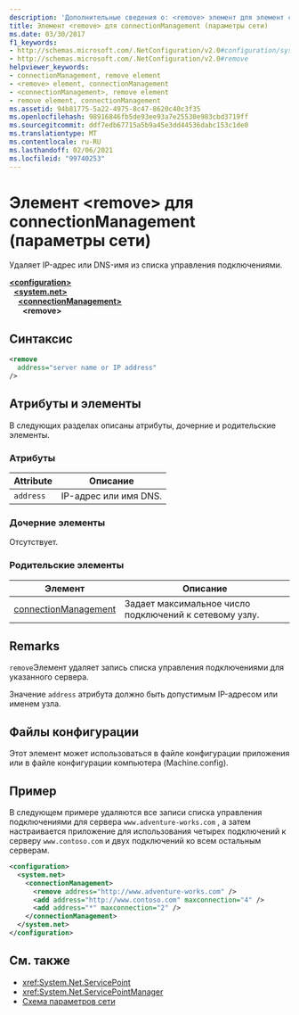 ```yaml
---
description: 'Дополнительные сведения о: <remove> элемент для элемент connectionManagement (параметры сети)'
title: Элемент <remove> для connectionManagement (параметры сети)
ms.date: 03/30/2017
f1_keywords:
- http://schemas.microsoft.com/.NetConfiguration/v2.0#configuration/system.net/connectionManagement/remove
- http://schemas.microsoft.com/.NetConfiguration/v2.0#remove
helpviewer_keywords:
- connectionManagement, remove element
- <remove> element, connectionManagement
- <connectionManagement>, remove element
- remove element, connectionManagement
ms.assetid: 94b81775-5a22-4975-8c47-8620c40c3f35
ms.openlocfilehash: 98916846fb5de93ee93a7e25530e983cbd3719ff
ms.sourcegitcommit: ddf7edb67715a5b9a45e3dd44536dabc153c1de0
ms.translationtype: MT
ms.contentlocale: ru-RU
ms.lasthandoff: 02/06/2021
ms.locfileid: "99740253"
---
```

# <a name="remove-element-for-connectionmanagement-network-settings"></a>Элемент \<remove> для connectionManagement (параметры сети)

Удаляет IP-адрес или DNS-имя из списка управления подключениями.  

[**\<configuration>**](../configuration-element.md)\
&nbsp;&nbsp;[**\<system.net>**](system-net-element-network-settings.md)\
&nbsp;&nbsp;&nbsp;&nbsp;[**\<connectionManagement>**](connectionmanagement-element-network-settings.md)\
&nbsp;&nbsp;&nbsp;&nbsp;&nbsp;&nbsp;**\<remove>**

## <a name="syntax"></a>Синтаксис  
  
```xml  
<remove
  address="server name or IP address"
/>  
```  
  
## <a name="attributes-and-elements"></a>Атрибуты и элементы  

 В следующих разделах описаны атрибуты, дочерние и родительские элементы.  
  
### <a name="attributes"></a>Атрибуты  
  
|**Attribute**|**Описание**|  
|-------------------|---------------------|  
|`address`|IP-адрес или имя DNS.|  
  
### <a name="child-elements"></a>Дочерние элементы  

 Отсутствует.  
  
### <a name="parent-elements"></a>Родительские элементы  
  
|**Элемент**|**Описание**|  
|-----------------|---------------------|  
|[connectionManagement](connectionmanagement-element-network-settings.md)|Задает максимальное число подключений к сетевому узлу.|  
  
## <a name="remarks"></a>Remarks  

 `remove`Элемент удаляет запись списка управления подключениями для указанного сервера.  
  
 Значение `address` атрибута должно быть допустимым IP-адресом или именем узла.  
  
## <a name="configuration-files"></a>Файлы конфигурации  

 Этот элемент может использоваться в файле конфигурации приложения или в файле конфигурации компьютера (Machine.config).  
  
## <a name="example"></a>Пример  

 В следующем примере удаляются все записи списка управления подключениями для сервера `www.adventure-works.com` , а затем настраивается приложение для использования четырех подключений к серверу `www.contoso.com` и двух подключений ко всем остальным серверам.  
  
```xml  
<configuration>  
  <system.net>  
    <connectionManagement>  
      <remove address="http://www.adventure-works.com" />  
      <add address="http://www.contoso.com" maxconnection="4" />  
      <add address="*" maxconnection="2" />  
    </connectionManagement>  
  </system.net>  
</configuration>  
```  
  
## <a name="see-also"></a>См. также

- <xref:System.Net.ServicePoint>
- <xref:System.Net.ServicePointManager>
- [Схема параметров сети](index.md)
